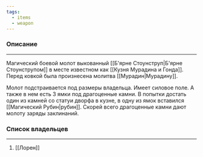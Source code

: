 ```yaml
---
tags:
  - items
  - weapon
---
```

### Описание
---
Магический боевой молот выкованный [[Б'ярне Стоунструп|Б'ярне Стоунструпом]] в месте известном как [[Кузня Мурадина и Гонда]].  Перед ковкой была произнесена молитва [[Мурадин|Мурадину]]. 

Молот подстраивается под размеры владельца. Имеет силовое поле. А также в нем есть 3 ямки под драгоценные камни. В попытки достать один из камней со статуи дворфа в кузне, в одну из ямок вставился [[Магический Рубин|рубин]].  Скорей всего драгоценные камни дают молоту заряды заклинаний.

### Список владельцев
---
1. [[Лорен]]